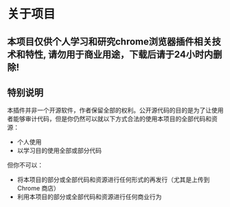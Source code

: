 # 关于项目
## 本项目仅供个人学习和研究chrome浏览器插件相关技术和特性, 请勿用于商业用途，下载后请于24小时内删除! 

## 特别说明
本插件并非一个开源软件，作者保留全部的权利。公开源代码的目的是为了让使用者能够审计代码，但是你仍然可以就以下方式合法的使用本项目的全部代码和资源：

- 个人使用
- 以学习目的使用全部或部分代码

但你不可以：

- 将本项目的部分或全部代码和资源进行任何形式的再发行（尤其是上传到 Chrome 商店）
- 利用本项目的部分或全部代码和资源进行任何商业行为